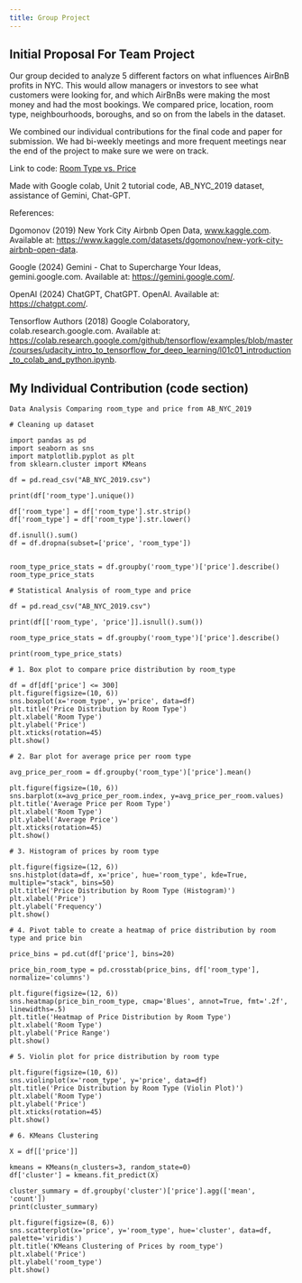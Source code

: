 ```yaml
---
title: Group Project
---
```

Initial Proposal For Team Project
--
Our group decided to analyze 5 different factors on what influences AirBnB profits in NYC. This would allow managers or investors to see what customers were looking for, and which AirBnBs were making the most money and had the most bookings. We compared price, location, room type, neighbourhoods, boroughs, and so on from the labels in the dataset. 

We combined our individual contributions for the final code and paper for submission. We had bi-weekly meetings and more frequent meetings near the end of the project to make sure we were on track. 

Link to code: [Room Type vs. Price](https://github.com/inthekhards/inthekhards.github.io/blob/main/docs/Group_1_Analysis_of_Room_Type_Vs_Price.ipynb) 

Made with Google colab, Unit 2 tutorial code, AB_NYC_2019 dataset, assistance of Gemini, Chat-GPT.

References:

Dgomonov (2019) New York City Airbnb Open Data, www.kaggle.com. Available at: https://www.kaggle.com/datasets/dgomonov/new-york-city-airbnb-open-data.

Google (2024) ‎Gemini - Chat to Supercharge Your Ideas, gemini.google.com. Available at: https://gemini.google.com/.

OpenAI (2024) ChatGPT, ChatGPT. OpenAI. Available at: https://chatgpt.com/.

Tensorflow Authors (2018) Google Colaboratory, colab.research.google.com. Available at: https://colab.research.google.com/github/tensorflow/examples/blob/master/courses/udacity_intro_to_tensorflow_for_deep_learning/l01c01_introduction_to_colab_and_python.ipynb.

My Individual Contribution (code section)
--

```
Data Analysis Comparing room_type and price from AB_NYC_2019

# Cleaning up dataset

import pandas as pd
import seaborn as sns
import matplotlib.pyplot as plt
from sklearn.cluster import KMeans

df = pd.read_csv("AB_NYC_2019.csv")

print(df['room_type'].unique())

df['room_type'] = df['room_type'].str.strip()
df['room_type'] = df['room_type'].str.lower()

df.isnull().sum()
df = df.dropna(subset=['price', 'room_type'])


room_type_price_stats = df.groupby('room_type')['price'].describe()
room_type_price_stats

# Statistical Analysis of room_type and price

df = pd.read_csv("AB_NYC_2019.csv")

print(df[['room_type', 'price']].isnull().sum())

room_type_price_stats = df.groupby('room_type')['price'].describe()

print(room_type_price_stats)

# 1. Box plot to compare price distribution by room_type

df = df[df['price'] <= 300]
plt.figure(figsize=(10, 6))
sns.boxplot(x='room_type', y='price', data=df)
plt.title('Price Distribution by Room Type')
plt.xlabel('Room Type')
plt.ylabel('Price')
plt.xticks(rotation=45)
plt.show()

# 2. Bar plot for average price per room type

avg_price_per_room = df.groupby('room_type')['price'].mean()

plt.figure(figsize=(10, 6))
sns.barplot(x=avg_price_per_room.index, y=avg_price_per_room.values)
plt.title('Average Price per Room Type')
plt.xlabel('Room Type')
plt.ylabel('Average Price')
plt.xticks(rotation=45)
plt.show()

# 3. Histogram of prices by room type

plt.figure(figsize=(12, 6))
sns.histplot(data=df, x='price', hue='room_type', kde=True, multiple="stack", bins=50)
plt.title('Price Distribution by Room Type (Histogram)')
plt.xlabel('Price')
plt.ylabel('Frequency')
plt.show()

# 4. Pivot table to create a heatmap of price distribution by room type and price bin

price_bins = pd.cut(df['price'], bins=20)

price_bin_room_type = pd.crosstab(price_bins, df['room_type'], normalize='columns')

plt.figure(figsize=(12, 6))
sns.heatmap(price_bin_room_type, cmap='Blues', annot=True, fmt='.2f', linewidths=.5)
plt.title('Heatmap of Price Distribution by Room Type')
plt.xlabel('Room Type')
plt.ylabel('Price Range')
plt.show()

# 5. Violin plot for price distribution by room type

plt.figure(figsize=(10, 6))
sns.violinplot(x='room_type', y='price', data=df)
plt.title('Price Distribution by Room Type (Violin Plot)')
plt.xlabel('Room Type')
plt.ylabel('Price')
plt.xticks(rotation=45)
plt.show()

# 6. KMeans Clustering

X = df[['price']]

kmeans = KMeans(n_clusters=3, random_state=0)
df['cluster'] = kmeans.fit_predict(X)

cluster_summary = df.groupby('cluster')['price'].agg(['mean', 'count'])
print(cluster_summary)

plt.figure(figsize=(8, 6))
sns.scatterplot(x='price', y='room_type', hue='cluster', data=df, palette='viridis')
plt.title('KMeans Clustering of Prices by room_type')
plt.xlabel('Price')
plt.ylabel('room_type')
plt.show()
```
